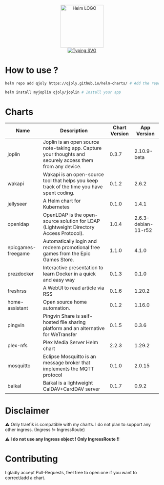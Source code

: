 <p align="center">
    <img src="https://helm.sh/img/helm.svg" width="140px" alt="Helm LOGO"/>
    <br>
    <a href="https://qjoly.github.io/helm-charts"><img src="https://readme-typing-svg.herokuapp.com?font=Fira+Code&pause=1000&color=0F1689&background=FFFFFF00&center=true&vCenter=true&width=435&lines=QJOLY’s+Chart+Repository;qjoly.github.io%2Fhelm-charts;+Feel+free+to+contribute" alt="Typing SVG" /></a>
</p>

# How to use ? 

```bash
helm repo add qjoly https://qjoly.github.io/helm-charts/ # Add the repo to your helm
```
```bash
helm install myjoplin qjoly/joplin # Install your app
```

# Charts

| Name  | Description | Chart Version | App Version |
|-------|-------------|---------------|-------------|
| joplin | Joplin is an open source note-taking app. Capture your thoughts and securely access them from any device. | 0.3.7 | 2.10.9-beta |
| wakapi | Wakapi is an open-source tool that helps you keep track of the time you have spent coding. | 0.1.2 | 2.6.2 |
| jellyseer | A Helm chart for Kubernetes | 0.1.0 | 1.4.1 |
| openldap | OpenLDAP is the open-source solution for LDAP (Lightweight Directory Access Protocol). | 1.0.4 | 2.6.3-debian-11-r52 |
| epicgames-freegame | Automatically login and redeem promotional free games from the Epic Games Store. | 1.1.0 | 4.1.0 |
| prezdocker | Interactive presentation to learn Docker in a quick and easy way | 0.1.3 | 0.1.0 |
| freshrss | A WebUI to read article via RSS | 0.1.6 | 1.20.2 |
| home-assistant | Open source home automation. | 0.1.2 | 1.16.0 |
| pingvin | Pingvin Share is self-hosted file sharing platform and an alternative for WeTransfer | 0.1.5 | 0.3.6 |
| plex-nfs | Plex Media Server Helm chart | 2.2.3 | 1.29.2 |
| mosquitto | Eclipse Mosquitto is an message broker that implements the MQTT protocol | 0.1.0 | 2.0.15 |
| baikal | Baïkal is a lightweight CalDAV+CardDAV server | 0.1.7 | 0.9.2 |


# Disclaimer

:warning: Only traefik is compatible with my charts. I do not plan to support any other ingress. (Ingress != IngressRoute) 

**:warning: I do not use any Ingress object ! Only __IngressRoute__ !!**

# Contributing 

I gladly accept Pull-Requests, feel free to open one if you want to correct/add a chart. 

